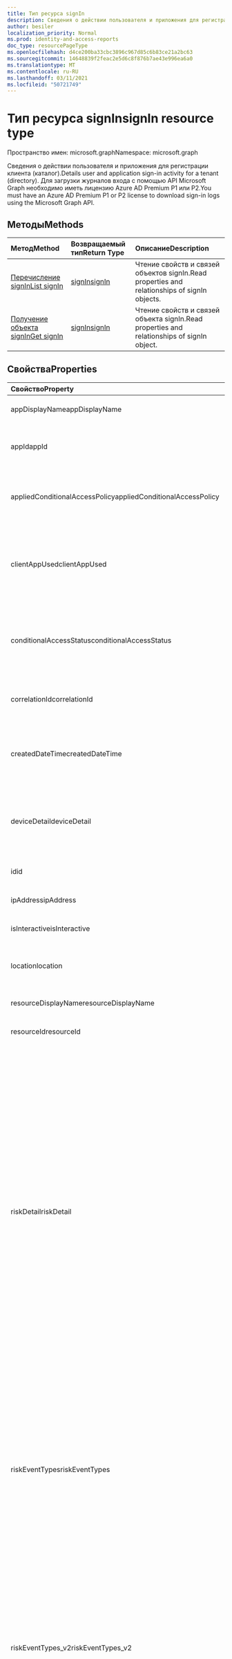 ```yaml
---
title: Тип ресурса signIn
description: Сведения о действии пользователя и приложения для регистрации клиента (каталог).
author: besiler
localization_priority: Normal
ms.prod: identity-and-access-reports
doc_type: resourcePageType
ms.openlocfilehash: d4ce200ba33cbc3896c967d85c6b83ce21a2bc63
ms.sourcegitcommit: 14648839f2feac2e5d6c8f876b7ae43e996ea6a0
ms.translationtype: MT
ms.contentlocale: ru-RU
ms.lasthandoff: 03/11/2021
ms.locfileid: "50721749"
---
```

# <a name="signin-resource-type"></a><span data-ttu-id="714b0-103">Тип ресурса signIn</span><span class="sxs-lookup"><span data-stu-id="714b0-103">signIn resource type</span></span>

<span data-ttu-id="714b0-104">Пространство имен: microsoft.graph</span><span class="sxs-lookup"><span data-stu-id="714b0-104">Namespace: microsoft.graph</span></span>

<span data-ttu-id="714b0-105">Сведения о действии пользователя и приложения для регистрации клиента (каталог).</span><span class="sxs-lookup"><span data-stu-id="714b0-105">Details user and application sign-in activity for a tenant (directory).</span></span> <span data-ttu-id="714b0-106">Для загрузки журналов входа с помощью API Microsoft Graph необходимо иметь лицензию Azure AD Premium P1 или P2.</span><span class="sxs-lookup"><span data-stu-id="714b0-106">You must have an Azure AD Premium P1 or P2 license to download sign-in logs using the Microsoft Graph API.</span></span>

## <a name="methods"></a><span data-ttu-id="714b0-107">Методы</span><span class="sxs-lookup"><span data-stu-id="714b0-107">Methods</span></span>

| <span data-ttu-id="714b0-108">Метод</span><span class="sxs-lookup"><span data-stu-id="714b0-108">Method</span></span>           | <span data-ttu-id="714b0-109">Возвращаемый тип</span><span class="sxs-lookup"><span data-stu-id="714b0-109">Return Type</span></span>    |<span data-ttu-id="714b0-110">Описание</span><span class="sxs-lookup"><span data-stu-id="714b0-110">Description</span></span>|
|:---------------|:--------|:----------|
|[<span data-ttu-id="714b0-111">Перечисление signIn</span><span class="sxs-lookup"><span data-stu-id="714b0-111">List signIn</span></span>](../api/signin-list.md) | [<span data-ttu-id="714b0-112">signIn</span><span class="sxs-lookup"><span data-stu-id="714b0-112">signIn</span></span>](signin.md) |<span data-ttu-id="714b0-113">Чтение свойств и связей объектов signIn.</span><span class="sxs-lookup"><span data-stu-id="714b0-113">Read properties and relationships of signIn objects.</span></span>|
|[<span data-ttu-id="714b0-114">Получение объекта signIn</span><span class="sxs-lookup"><span data-stu-id="714b0-114">Get signIn</span></span>](../api/signin-get.md) | [<span data-ttu-id="714b0-115">signIn</span><span class="sxs-lookup"><span data-stu-id="714b0-115">signIn</span></span>](signin.md) |<span data-ttu-id="714b0-116">Чтение свойств и связей объекта signIn.</span><span class="sxs-lookup"><span data-stu-id="714b0-116">Read properties and relationships of signIn object.</span></span>|

## <a name="properties"></a><span data-ttu-id="714b0-117">Свойства</span><span class="sxs-lookup"><span data-stu-id="714b0-117">Properties</span></span>
| <span data-ttu-id="714b0-118">Свойство</span><span class="sxs-lookup"><span data-stu-id="714b0-118">Property</span></span>     | <span data-ttu-id="714b0-119">Тип</span><span class="sxs-lookup"><span data-stu-id="714b0-119">Type</span></span>   |<span data-ttu-id="714b0-120">Описание</span><span class="sxs-lookup"><span data-stu-id="714b0-120">Description</span></span>|
|:---------------|:--------|:----------|
|<span data-ttu-id="714b0-121">appDisplayName</span><span class="sxs-lookup"><span data-stu-id="714b0-121">appDisplayName</span></span>|<span data-ttu-id="714b0-122">String</span><span class="sxs-lookup"><span data-stu-id="714b0-122">String</span></span>|<span data-ttu-id="714b0-123">Имя приложения, отображаемая на портале Azure.</span><span class="sxs-lookup"><span data-stu-id="714b0-123">App name displayed in the Azure Portal.</span></span>|
|<span data-ttu-id="714b0-124">appId</span><span class="sxs-lookup"><span data-stu-id="714b0-124">appId</span></span>|<span data-ttu-id="714b0-125">String</span><span class="sxs-lookup"><span data-stu-id="714b0-125">String</span></span>|<span data-ttu-id="714b0-126">Уникальный GUID, представляющий ID приложения в Azure Active Directory.</span><span class="sxs-lookup"><span data-stu-id="714b0-126">Unique GUID representing the app ID in the Azure Active Directory.</span></span>|
|<span data-ttu-id="714b0-127">appliedConditionalAccessPolicy</span><span class="sxs-lookup"><span data-stu-id="714b0-127">appliedConditionalAccessPolicy</span></span>|<span data-ttu-id="714b0-128">[appliedConditionalAccessPolicy](appliedconditionalaccesspolicy.md) collection</span><span class="sxs-lookup"><span data-stu-id="714b0-128">[appliedConditionalAccessPolicy](appliedconditionalaccesspolicy.md) collection</span></span>|<span data-ttu-id="714b0-129">Предоставляет список политик условного доступа, запускаемых соответствующим действием входа.</span><span class="sxs-lookup"><span data-stu-id="714b0-129">Provides a list of conditional access policies that are triggered by the corresponding sign-in activity.</span></span>|
|<span data-ttu-id="714b0-130">clientAppUsed</span><span class="sxs-lookup"><span data-stu-id="714b0-130">clientAppUsed</span></span>|<span data-ttu-id="714b0-131">String</span><span class="sxs-lookup"><span data-stu-id="714b0-131">String</span></span>|<span data-ttu-id="714b0-132">Определяет устаревший клиент, используемый для действий по входу.</span><span class="sxs-lookup"><span data-stu-id="714b0-132">Identifies the legacy client used for sign-in activity.</span></span>  <span data-ttu-id="714b0-133">Включает Браузер, Exchange Active Sync, современные клиенты, IMAP, MAPI, SMTP и POP.</span><span class="sxs-lookup"><span data-stu-id="714b0-133">Includes Browser, Exchange Active Sync, modern clients, IMAP, MAPI, SMTP, and POP.</span></span>|
|<span data-ttu-id="714b0-134">conditionalAccessStatus</span><span class="sxs-lookup"><span data-stu-id="714b0-134">conditionalAccessStatus</span></span>|<span data-ttu-id="714b0-135">string</span><span class="sxs-lookup"><span data-stu-id="714b0-135">string</span></span>| <span data-ttu-id="714b0-136">Отчеты о состоянии активированной политики условного доступа.</span><span class="sxs-lookup"><span data-stu-id="714b0-136">Reports status of an activated conditional access policy.</span></span> <span data-ttu-id="714b0-137">Возможные значения: `success` , , и `failure` `notApplied` `unknownFutureValue` .</span><span class="sxs-lookup"><span data-stu-id="714b0-137">Possible values are: `success`, `failure`, `notApplied`, and `unknownFutureValue`.</span></span>|
|<span data-ttu-id="714b0-138">correlationId</span><span class="sxs-lookup"><span data-stu-id="714b0-138">correlationId</span></span>|<span data-ttu-id="714b0-139">String</span><span class="sxs-lookup"><span data-stu-id="714b0-139">String</span></span>|<span data-ttu-id="714b0-140">ID запроса, отправленный от клиента при входе; для устранения неполадок при входе.</span><span class="sxs-lookup"><span data-stu-id="714b0-140">The request ID sent from the client when the sign-in is initiated; used to troubleshoot sign-in activity.</span></span>|
|<span data-ttu-id="714b0-141">createdDateTime</span><span class="sxs-lookup"><span data-stu-id="714b0-141">createdDateTime</span></span>|<span data-ttu-id="714b0-142">DateTimeOffset</span><span class="sxs-lookup"><span data-stu-id="714b0-142">DateTimeOffset</span></span>|<span data-ttu-id="714b0-143">Дата и время (UTC) началась входная точка.</span><span class="sxs-lookup"><span data-stu-id="714b0-143">Date and time (UTC) the sign-in was initiated.</span></span> <span data-ttu-id="714b0-144">Пример: полночь 1 января 2014 г. сообщается как `2014-01-01T00:00:00Z` .</span><span class="sxs-lookup"><span data-stu-id="714b0-144">Example: midnight on Jan 1, 2014 is reported as `2014-01-01T00:00:00Z`.</span></span>|
|<span data-ttu-id="714b0-145">deviceDetail</span><span class="sxs-lookup"><span data-stu-id="714b0-145">deviceDetail</span></span>|[<span data-ttu-id="714b0-146">deviceDetail</span><span class="sxs-lookup"><span data-stu-id="714b0-146">deviceDetail</span></span>](devicedetail.md)|<span data-ttu-id="714b0-147">Сведения о устройстве, откуда произошла входная информация; включает ID устройства, операционную систему и браузер.</span><span class="sxs-lookup"><span data-stu-id="714b0-147">Device information from where the sign-in occurred; includes device ID, operating system, and browser.</span></span> |
|<span data-ttu-id="714b0-148">id</span><span class="sxs-lookup"><span data-stu-id="714b0-148">id</span></span>|<span data-ttu-id="714b0-149">String</span><span class="sxs-lookup"><span data-stu-id="714b0-149">String</span></span>|<span data-ttu-id="714b0-150">Уникальный ID, представляющий действие входного знака.</span><span class="sxs-lookup"><span data-stu-id="714b0-150">Unique ID representing the sign-in activity.</span></span>|
|<span data-ttu-id="714b0-151">ipAddress</span><span class="sxs-lookup"><span data-stu-id="714b0-151">ipAddress</span></span>|<span data-ttu-id="714b0-152">String</span><span class="sxs-lookup"><span data-stu-id="714b0-152">String</span></span>|<span data-ttu-id="714b0-153">IP-адрес клиента, используемого для входов.</span><span class="sxs-lookup"><span data-stu-id="714b0-153">IP address of the client used to sign in.</span></span>|
|<span data-ttu-id="714b0-154">isInteractive</span><span class="sxs-lookup"><span data-stu-id="714b0-154">isInteractive</span></span>|<span data-ttu-id="714b0-155">Boolean</span><span class="sxs-lookup"><span data-stu-id="714b0-155">Boolean</span></span>|<span data-ttu-id="714b0-156">Указывает, является ли вход интерактивным или нет.</span><span class="sxs-lookup"><span data-stu-id="714b0-156">Indicates if a sign-in is interactive or not.</span></span>|
|<span data-ttu-id="714b0-157">location</span><span class="sxs-lookup"><span data-stu-id="714b0-157">location</span></span>|[<span data-ttu-id="714b0-158">signInLocation</span><span class="sxs-lookup"><span data-stu-id="714b0-158">signInLocation</span></span>](signinlocation.md)|<span data-ttu-id="714b0-159">Предоставляет код города, состояния и страны, в котором возникла входная подпись.</span><span class="sxs-lookup"><span data-stu-id="714b0-159">Provides the city, state, and country code where the sign-in originated.</span></span>|
|<span data-ttu-id="714b0-160">resourceDisplayName</span><span class="sxs-lookup"><span data-stu-id="714b0-160">resourceDisplayName</span></span>|<span data-ttu-id="714b0-161">String</span><span class="sxs-lookup"><span data-stu-id="714b0-161">String</span></span>|<span data-ttu-id="714b0-162">Имя ресурса, в который подписан пользователь.</span><span class="sxs-lookup"><span data-stu-id="714b0-162">Name of the resource the user signed into.</span></span>|
|<span data-ttu-id="714b0-163">resourceId</span><span class="sxs-lookup"><span data-stu-id="714b0-163">resourceId</span></span>|<span data-ttu-id="714b0-164">String</span><span class="sxs-lookup"><span data-stu-id="714b0-164">String</span></span>|<span data-ttu-id="714b0-165">ID ресурса, в который подписан пользователь.</span><span class="sxs-lookup"><span data-stu-id="714b0-165">ID of the resource that the user signed into.</span></span>|
|<span data-ttu-id="714b0-166">riskDetail</span><span class="sxs-lookup"><span data-stu-id="714b0-166">riskDetail</span></span>|<span data-ttu-id="714b0-167">riskDetail</span><span class="sxs-lookup"><span data-stu-id="714b0-167">riskDetail</span></span>|<span data-ttu-id="714b0-168">Предоставляет "причину" определенного состояния пользователя с риском, входа или события риска.</span><span class="sxs-lookup"><span data-stu-id="714b0-168">Provides the 'reason' behind a specific state of a risky user, sign-in or a risk event.</span></span> <span data-ttu-id="714b0-169">Возможные значения: `none`, `adminGeneratedTemporaryPassword`, `userPerformedSecuredPasswordChange`, `userPerformedSecuredPasswordReset`, `adminConfirmedSigninSafe`, `aiConfirmedSigninSafe`, `userPassedMFADrivenByRiskBasedPolicy`, `adminDismissedAllRiskForUser`, `adminConfirmedSigninCompromised`, `unknownFutureValue`.</span><span class="sxs-lookup"><span data-stu-id="714b0-169">The possible values are: `none`, `adminGeneratedTemporaryPassword`, `userPerformedSecuredPasswordChange`, `userPerformedSecuredPasswordReset`, `adminConfirmedSigninSafe`, `aiConfirmedSigninSafe`, `userPassedMFADrivenByRiskBasedPolicy`, `adminDismissedAllRiskForUser`, `adminConfirmedSigninCompromised`, `unknownFutureValue`.</span></span> <span data-ttu-id="714b0-170">Значение `none` означает, что действия для пользователя или входа пока не выполнялись.</span><span class="sxs-lookup"><span data-stu-id="714b0-170">The value `none` means that no action has been performed on the user or sign-in so far.</span></span> <br><span data-ttu-id="714b0-171">**Примечание:** Сведения об этом свойстве требуют лицензии Azure AD Premium P2.</span><span class="sxs-lookup"><span data-stu-id="714b0-171">**Note:** Details for this property require an Azure AD Premium P2 license.</span></span> <span data-ttu-id="714b0-172">Другие лицензии возвращают значение `hidden` .</span><span class="sxs-lookup"><span data-stu-id="714b0-172">Other licenses return the value `hidden`.</span></span>|
|<span data-ttu-id="714b0-173">riskEventTypes</span><span class="sxs-lookup"><span data-stu-id="714b0-173">riskEventTypes</span></span>|<span data-ttu-id="714b0-174">коллекция riskEventType</span><span class="sxs-lookup"><span data-stu-id="714b0-174">riskEventType collection</span></span>|<span data-ttu-id="714b0-175">Типы событий риска, связанные с входом.</span><span class="sxs-lookup"><span data-stu-id="714b0-175">Risk event types associated with the sign-in.</span></span> <span data-ttu-id="714b0-176">Допустимые значения: `unlikelyTravel`, `anonymizedIPAddress`, `maliciousIPAddress`, `unfamiliarFeatures`, `malwareInfectedIPAddress`, `suspiciousIPAddress`, `leakedCredentials`, `investigationsThreatIntelligence`,  `generic` и `unknownFutureValue`.</span><span class="sxs-lookup"><span data-stu-id="714b0-176">The possible values are: `unlikelyTravel`, `anonymizedIPAddress`, `maliciousIPAddress`, `unfamiliarFeatures`, `malwareInfectedIPAddress`, `suspiciousIPAddress`, `leakedCredentials`, `investigationsThreatIntelligence`,  `generic`, and `unknownFutureValue`.</span></span>|
|<span data-ttu-id="714b0-177">riskEventTypes_v2</span><span class="sxs-lookup"><span data-stu-id="714b0-177">riskEventTypes_v2</span></span>|<span data-ttu-id="714b0-178">Коллекция объектов string</span><span class="sxs-lookup"><span data-stu-id="714b0-178">String collection</span></span>|<span data-ttu-id="714b0-179">Список типов событий риска, связанных с входом.</span><span class="sxs-lookup"><span data-stu-id="714b0-179">The list of risk event types associated with the sign-in.</span></span> <span data-ttu-id="714b0-180">Возможные значения: `unlikelyTravel` , , , , , , , , `anonymizedIPAddress` или `maliciousIPAddress` `unfamiliarFeatures` `malwareInfectedIPAddress` `suspiciousIPAddress` `leakedCredentials` `investigationsThreatIntelligence`  `generic` `unknownFutureValue` .</span><span class="sxs-lookup"><span data-stu-id="714b0-180">Possible values: `unlikelyTravel`, `anonymizedIPAddress`, `maliciousIPAddress`, `unfamiliarFeatures`, `malwareInfectedIPAddress`, `suspiciousIPAddress`, `leakedCredentials`, `investigationsThreatIntelligence`,  `generic`, or `unknownFutureValue`.</span></span>|
|<span data-ttu-id="714b0-181">riskLevelAggregated</span><span class="sxs-lookup"><span data-stu-id="714b0-181">riskLevelAggregated</span></span>|<span data-ttu-id="714b0-182">riskLevel</span><span class="sxs-lookup"><span data-stu-id="714b0-182">riskLevel</span></span>|<span data-ttu-id="714b0-183">Совокупный уровень риска.</span><span class="sxs-lookup"><span data-stu-id="714b0-183">Aggregated risk level.</span></span> <span data-ttu-id="714b0-184">Допустимые значения: `none`, `low`, `medium`, `high`, `hidden` и `unknownFutureValue`.</span><span class="sxs-lookup"><span data-stu-id="714b0-184">The possible values are: `none`, `low`, `medium`, `high`, `hidden`, and `unknownFutureValue`.</span></span> <span data-ttu-id="714b0-185">Значение `hidden` означает, что пользователь или вход не разрешены в службе защиты идентификации Azure AD.</span><span class="sxs-lookup"><span data-stu-id="714b0-185">The value `hidden` means the user or sign-in was not enabled for Azure AD Identity Protection.</span></span> <span data-ttu-id="714b0-186">**Примечание.** Сведения для этого свойства доступны только для пользователей Azure AD Premium P2.</span><span class="sxs-lookup"><span data-stu-id="714b0-186">**Note:** Details for this property are only available for Azure AD Premium P2 customers.</span></span> <span data-ttu-id="714b0-187">Для всех остальных пользователей возвращается значение `hidden`.</span><span class="sxs-lookup"><span data-stu-id="714b0-187">All other customers will be returned `hidden`.</span></span>|
|<span data-ttu-id="714b0-188">riskLevelDuringSignIn</span><span class="sxs-lookup"><span data-stu-id="714b0-188">riskLevelDuringSignIn</span></span>|<span data-ttu-id="714b0-189">riskLevel</span><span class="sxs-lookup"><span data-stu-id="714b0-189">riskLevel</span></span>|<span data-ttu-id="714b0-190">Уровень риска при входе.</span><span class="sxs-lookup"><span data-stu-id="714b0-190">Risk level during sign-in.</span></span> <span data-ttu-id="714b0-191">Допустимые значения: `none`, `low`, `medium`, `high`, `hidden` и `unknownFutureValue`.</span><span class="sxs-lookup"><span data-stu-id="714b0-191">The possible values are: `none`, `low`, `medium`, `high`, `hidden`, and `unknownFutureValue`.</span></span> <span data-ttu-id="714b0-192">Значение `hidden` означает, что пользователь или вход не разрешены в службе защиты идентификации Azure AD.</span><span class="sxs-lookup"><span data-stu-id="714b0-192">The value `hidden` means the user or sign-in was not enabled for Azure AD Identity Protection.</span></span> <span data-ttu-id="714b0-193">**Примечание.** Сведения для этого свойства доступны только для пользователей Azure AD Premium P2.</span><span class="sxs-lookup"><span data-stu-id="714b0-193">**Note:** Details for this property are only available for Azure AD Premium P2 customers.</span></span> <span data-ttu-id="714b0-194">Для всех остальных пользователей возвращается значение `hidden`.</span><span class="sxs-lookup"><span data-stu-id="714b0-194">All other customers will be returned `hidden`.</span></span>|
|<span data-ttu-id="714b0-195">riskState</span><span class="sxs-lookup"><span data-stu-id="714b0-195">riskState</span></span>|<span data-ttu-id="714b0-196">riskState</span><span class="sxs-lookup"><span data-stu-id="714b0-196">riskState</span></span>|<span data-ttu-id="714b0-197">Отчеты о состоянии рискованного пользователя, входе или событии риска.</span><span class="sxs-lookup"><span data-stu-id="714b0-197">Reports status of the risky user, sign-in, or a risk event.</span></span> <span data-ttu-id="714b0-198">Возможные значения: `none`, `confirmedSafe`, `remediated`, `dismissed`, `atRisk`, `confirmedCompromised`, `unknownFutureValue`.</span><span class="sxs-lookup"><span data-stu-id="714b0-198">The possible values are: `none`, `confirmedSafe`, `remediated`, `dismissed`, `atRisk`, `confirmedCompromised`, `unknownFutureValue`.</span></span>|
|<span data-ttu-id="714b0-199">status</span><span class="sxs-lookup"><span data-stu-id="714b0-199">status</span></span>|[<span data-ttu-id="714b0-200">signInStatus</span><span class="sxs-lookup"><span data-stu-id="714b0-200">signInStatus</span></span>](signinstatus.md)|<span data-ttu-id="714b0-201">Состояние регистрации.</span><span class="sxs-lookup"><span data-stu-id="714b0-201">Sign-in status.</span></span> <span data-ttu-id="714b0-202">Включает код ошибки и описание ошибки (в случае сбоя при входе).</span><span class="sxs-lookup"><span data-stu-id="714b0-202">Includes the error code and description of the error (in case of a sign-in failure).</span></span>|
|<span data-ttu-id="714b0-203">userDisplayName</span><span class="sxs-lookup"><span data-stu-id="714b0-203">userDisplayName</span></span>|<span data-ttu-id="714b0-204">String</span><span class="sxs-lookup"><span data-stu-id="714b0-204">String</span></span>|<span data-ttu-id="714b0-205">Отображение имени пользователя, который инициировал вход.</span><span class="sxs-lookup"><span data-stu-id="714b0-205">Display name of the user that initiated the sign-in.</span></span>|
|<span data-ttu-id="714b0-206">userId</span><span class="sxs-lookup"><span data-stu-id="714b0-206">userId</span></span>|<span data-ttu-id="714b0-207">String</span><span class="sxs-lookup"><span data-stu-id="714b0-207">String</span></span>|<span data-ttu-id="714b0-208">ID пользователя, который инициировал вход.</span><span class="sxs-lookup"><span data-stu-id="714b0-208">ID of the user that initiated the sign-in.</span></span>|
|<span data-ttu-id="714b0-209">userPrincipalName</span><span class="sxs-lookup"><span data-stu-id="714b0-209">userPrincipalName</span></span>|<span data-ttu-id="714b0-210">String</span><span class="sxs-lookup"><span data-stu-id="714b0-210">String</span></span>|<span data-ttu-id="714b0-211">Имя пользователя, который инициировал вход.</span><span class="sxs-lookup"><span data-stu-id="714b0-211">User principal name of the user that initiated the sign-in.</span></span>|

## <a name="relationships"></a><span data-ttu-id="714b0-212">Связи</span><span class="sxs-lookup"><span data-stu-id="714b0-212">Relationships</span></span>

<span data-ttu-id="714b0-213">Нет</span><span class="sxs-lookup"><span data-stu-id="714b0-213">None</span></span>


## <a name="json-representation"></a><span data-ttu-id="714b0-214">Представление JSON</span><span class="sxs-lookup"><span data-stu-id="714b0-214">JSON representation</span></span>

<span data-ttu-id="714b0-215">Ниже представлено описание ресурса в формате JSON.</span><span class="sxs-lookup"><span data-stu-id="714b0-215">Here is a JSON representation of the resource.</span></span>

<!-- {
  "blockType": "resource",
  "optionalProperties": [

  ],
  "@odata.type": "microsoft.graph.signIn"
}-->
```json
{
  "id": "String (identifier)",
  "createdDateTime": "String (timestamp)",
  "appDisplayName": "String",
  "appId": "String",
  "ipAddress": "String",
  "clientAppUsed": "String",
  "correlationId": "String",
  "conditionalAccessStatus": "string",
  "appliedConditionalAccessPolicy": [{"@odata.type": "microsoft.graph.appliedConditionalAccessPolicy"}],
  "isInteractive": "String",
  "deviceDetail": {"@odata.type": "microsoft.graph.deviceDetail"},
  "location": {"@odata.type": "microsoft.graph.signInLocation"},
  "riskDetail": "string",
  "riskLevelAggregated": "string",
  "riskLevelDuringSignIn": "string",
  "riskState": "string",
  "riskEventTypes": ["string"],
  "riskEventTypes_v2": ["String"],
  "resourceDisplayName": "string",
  "resourceId": "string",
  "status": {"@odata.type": "microsoft.graph.signInStatus"},
  "userDisplayName": "string",
  "userId": "string",
  "userPrincipalName": "string"
}

```

<!-- uuid: 8fcb5dbc-d5aa-4681-8e31-b001d5168d79
2015-10-25 14:57:30 UTC -->
<!-- {
  "type": "#page.annotation",
  "description": "signIn resource",
  "keywords": "",
  "section": "documentation",
  "tocPath": ""
}-->

